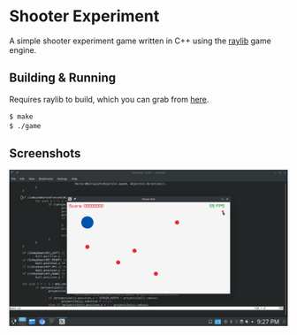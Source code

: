 # Shooter Experiment

A simple shooter experiment game written in C++ using the [raylib](https://www.raylib.com/) game engine.

## Building & Running

Requires raylib to build, which you can grab from [here](https://github.com/raysan5/raylib).

```sh
$ make
$ ./game
```

## Screenshots
![Game Screenshot](images/ss.png)
